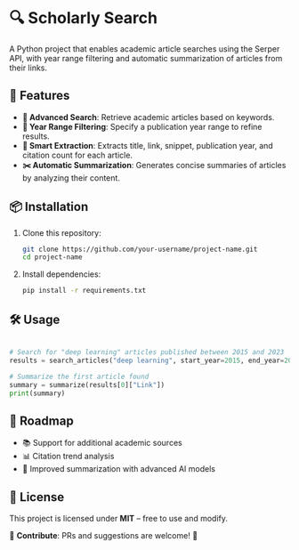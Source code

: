 
# 🔍 Scholarly Search

A Python project that enables academic article searches using the Serper API, with year range filtering and automatic summarization of articles from their links.  

## 🚀 Features  

- **🔎 Advanced Search**: Retrieve academic articles based on keywords.  
- **📅 Year Range Filtering**: Specify a publication year range to refine results.  
- **📑 Smart Extraction**: Extracts title, link, snippet, publication year, and citation count for each article.  
- **✂️ Automatic Summarization**: Generates concise summaries of articles by analyzing their content.  

## 📦 Installation  

1. Clone this repository:  
   ```bash
   git clone https://github.com/your-username/project-name.git
   cd project-name
   ```  
2. Install dependencies:  
   ```bash
   pip install -r requirements.txt
   ```  

## 🛠️ Usage  

```python

# Search for "deep learning" articles published between 2015 and 2023
results = search_articles("deep learning", start_year=2015, end_year=2023)

# Summarize the first article found
summary = summarize(results[0]["Link"])
print(summary)
```

## 📝 Roadmap  
- 📚 Support for additional academic sources  
- 📊 Citation trend analysis  
- 🤖 Improved summarization with advanced AI models  

## 📜 License  
This project is licensed under **MIT** – free to use and modify.  

🔗 **Contribute**: PRs and suggestions are welcome! 🚀  

